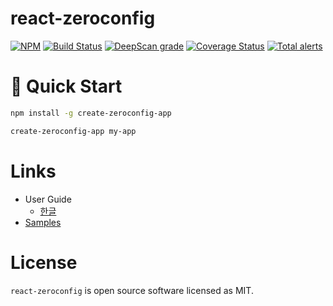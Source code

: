 # react-zeroconfig

[![NPM](https://img.shields.io/npm/v/react-zeroconfig.svg)](https://www.npmjs.com/package/react-zeroconfig)
[![Build Status](https://travis-ci.org/react-zeroconfig/react-zeroconfig.svg?branch=develop)](https://travis-ci.org/react-zeroconfig/react-zeroconfig)
[![DeepScan grade](https://deepscan.io/api/teams/3270/projects/5786/branches/45821/badge/grade.svg)](https://deepscan.io/dashboard#view=project&tid=3270&pid=5786&bid=45821)
[![Coverage Status](https://coveralls.io/repos/github/react-zeroconfig/react-zeroconfig/badge.svg?branch=develop)](https://coveralls.io/github/react-zeroconfig/react-zeroconfig?branch=develop)
[![Total alerts](https://img.shields.io/lgtm/alerts/g/react-zeroconfig/react-zeroconfig.svg?logo=lgtm&logoWidth=18)](https://lgtm.com/projects/g/react-zeroconfig/react-zeroconfig/alerts/)

# 🚀 Quick Start

```bash
npm install -g create-zeroconfig-app

create-zeroconfig-app my-app
```

# Links

- User Guide
    - [한글](https://www.notion.so/ssen/React-ZeroConfig-30e18396302b4c51ac78485b94084bb3)
- [Samples](https://github.com/react-zeroconfig/fixtures)

# License
`react-zeroconfig` is open source software licensed as MIT.